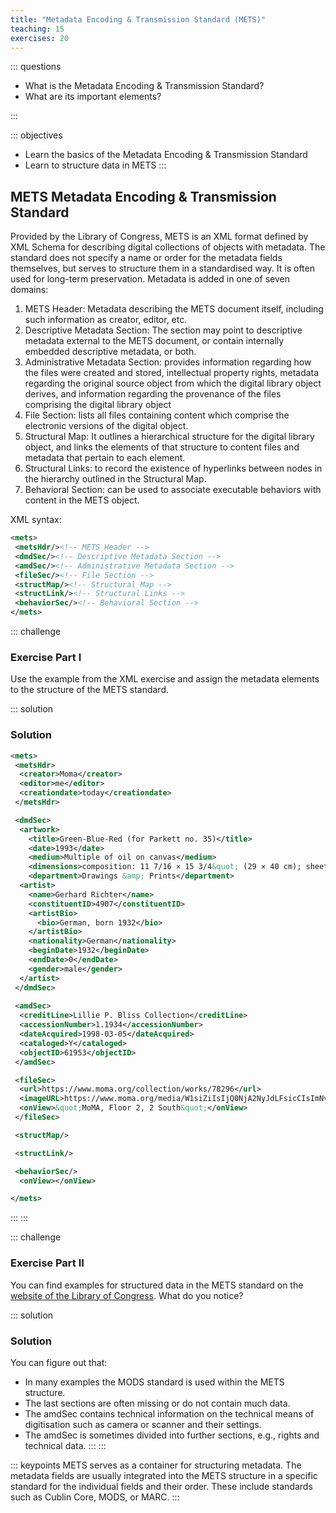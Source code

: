 ```yaml
---
title: "Metadata Encoding & Transmission Standard (METS)"
teaching: 15
exercises: 20
---
```


::: questions 

- What is the Metadata Encoding & Transmission Standard?
- What are its important elements? 

:::

::: objectives

- Learn the basics of the Metadata Encoding & Transmission Standard
- Learn to structure data in METS
:::

## METS Metadata Encoding & Transmission Standard

Provided by the Library of Congress, METS is an XML format defined by XML Schema for describing digital collections of objects with metadata. The standard does not specify a name or order for the metadata fields themselves, but serves to structure them in a standardised way. It is often used for long-term preservation. Metadata is added in one of seven domains:  

1. METS Header: Metadata describing the METS document itself, including such information as creator, editor, etc.
2. Descriptive Metadata Section: The section may point to descriptive metadata external to the METS document, or contain internally embedded descriptive metadata, or both. 
3. Administrative Metadata Section: provides information regarding how the files were created and stored, intellectual property rights, metadata regarding the original source object from which the digital library object derives, and information regarding the provenance of the files comprising the digital library object 
4. File Section: lists all files containing content which comprise the electronic versions of the digital object. 
5. Structural Map: It outlines a hierarchical structure for the digital library object, and links the elements of that structure to content files and metadata that pertain to each element.
6. Structural Links: to record the existence of hyperlinks between nodes in the hierarchy outlined in the Structural Map.
7. Behavioral Section: can be used to associate executable behaviors with content in the METS object.

XML syntax:   

```XML
<mets>
 <metsHdr/><!-- METS Header -->
 <dmdSec/><!-- Descriptive Metadata Section -->
 <amdSec/><!-- Administrative Metadata Section -->
 <fileSec/><!-- File Section -->
 <structMap/><!-- Structural Map -->
 <structLink/><!-- Structural Links -->
 <behaviorSec/><!-- Behavioral Section -->
</mets>
```
  
::: challenge

### Exercise Part I

Use the example from the XML exercise and assign the metadata elements to the structure of the METS standard. 

::: solution 

### Solution


```XML
<mets>
 <metsHdr>
  <creator>Moma</creator>
  <editor>me</editor>
  <creationdate>today</creationdate>
 </metsHdr>

 <dmdSec>
  <artwork>
    <title>Green-Blue-Red (for Parkett no. 35)</title>
    <date>1993</date>
    <medium>Multiple of oil on canvas</medium>
    <dimensions>composition: 11 7/16 × 15 3/4&quot; (29 × 40 cm); sheet: 11 3/4 × 15 3/4&quot; (29.9 × 40 cm)</dimensions>
    <department>Drawings &amp; Prints</department>
  <artist>
    <name>Gerhard Richter</name>
    <constituentID>4907</constituentID>
    <artistBio>
      <bio>German, born 1932</bio>
    </artistBio>
    <nationality>German</nationality>
    <beginDate>1932</beginDate>
    <endDate>0</endDate>
    <gender>male</gender>
  </artist>
 </dmdSec>   
    
 <amdSec>
  <creditLine>Lillie P. Bliss Collection</creditLine>
  <accessionNumber>1.1934</accessionNumber>
  <dateAcquired>1998-03-05</dateAcquired>
  <cataloged>Y</cataloged>
  <objectID>61953</objectID>
 </amdSec>

 <fileSec>
  <url>https://www.moma.org/collection/works/78296</url>
  <imageURL>https://www.moma.org/media/W1siZiIsIjQ0NjA2NyJdLFsicCIsImNvbnZlcnQiLCItcmVzaXplIDEwMjR4MTAyNFx1MDAzZSJdXQ.jpg?sha=c6bd692fa0fe0685</imageURL>
  <onView>&quot;MoMA, Floor 2, 2 South&quot;</onView>
 </fileSec>

 <structMap/>

 <structLink/>

 <behaviorSec/>
  <onView></onView>

</mets>
```
:::
:::  

::: challenge

### Exercise Part II

You can find examples for structured data in the METS standard on the [website of the Library of Congress](https://www.loc.gov/standards/mets/mets-examples.html). What do you notice? 

::: solution

### Solution

You can figure out that:  
- In many examples the MODS standard is used within the METS structure.  
- The last sections are often missing or do not contain much data.  
- The amdSec contains technical information on the technical means of digitisation such as camera or scanner and their settings.   
- The amdSec is sometimes divided into further sections, e.g., rights and technical data.
:::
:::

::: keypoints
METS serves as a container for structuring metadata. The metadata fields are usually integrated into the METS structure in a specific standard for the individual fields and their order. These include standards such as Cublin Core, MODS, or MARC.
:::
